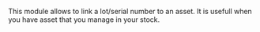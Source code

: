 This module allows to link a lot/serial number to an asset. It is
usefull when you have asset that you manage in your stock.
